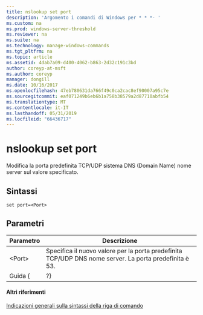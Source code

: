 ```yaml
---
title: nslookup set port
description: 'Argomento i comandi di Windows per * * *- '
ms.custom: na
ms.prod: windows-server-threshold
ms.reviewer: na
ms.suite: na
ms.technology: manage-windows-commands
ms.tgt_pltfrm: na
ms.topic: article
ms.assetid: 4dab7a09-d400-4062-b863-2d32c191c3bd
author: coreyp-at-msft
ms.author: coreyp
manager: dongill
ms.date: 10/16/2017
ms.openlocfilehash: 47eb780631da766f49c0ca2cac8ef90007a95c7e
ms.sourcegitcommit: eaf071249b6eb6b1a758b38579a2d87710abfb54
ms.translationtype: MT
ms.contentlocale: it-IT
ms.lasthandoff: 05/31/2019
ms.locfileid: "66436717"
---
```

# <a name="nslookup-set-port"></a>nslookup set port



Modifica la porta predefinita TCP/UDP sistema DNS (Domain Name) nome server sul valore specificato.

## <a name="syntax"></a>Sintassi

```
set port=<Port>
```

## <a name="parameters"></a>Parametri

| Parametro |                                          Descrizione                                          |
|-----------|-----------------------------------------------------------------------------------------------|
|  \<Port>  | Specifica il nuovo valore per la porta predefinita TCP/UDP DNS nome server. La porta predefinita è 53. |
|   Guida {   |                                              ?}                                               |

#### <a name="additional-references"></a>Altri riferimenti

[Indicazioni generali sulla sintassi della riga di comando](command-line-syntax-key.md)
